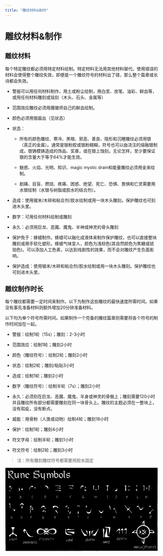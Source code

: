 ```yaml
---
title: "雕纹材料&制作"
---
```

# 雕纹材料&制作

## 雕纹材料

每个特定雕纹都必须用特定材料绘制。特定材料无法用其他材料替代。使用错误的材料会使得整个雕纹失效，即便是一个雕纹符号的材料出了错，那么整个篇章或长诗都会失效。

- 警报可以用任何材料制作，用土或粉尘绘制，用白垩、炭笔、油彩、鲜血等，或用任何材料雕刻或铭刻（木头、石头、金属等）
- 范围效应雕纹必须用魔徽师自己的鲜血绘制。
- 颜色必须用银画出（见状态）
- 状态：


  - 所有的颜色雕纹、寒冷、黑暗、邪恶、善良、隐形和沉睡雕纹必须用银（真正的金属）。通常是银粉胶或银粉糊糊，符号也可以由浇注的熔融银制成，银铸模铸造成的饰品、奖章，或在银上蚀刻。无论怎样，至少要保证银的含量大于等于64%才能生效。

  - 魅惑、火焰、光明、知识、magic mystic drain和能量雕纹必须用金来绘制。

  - 剧痛、目盲、燃烧、疼痛、困惑、绝望、死亡、恐惧、畏惧和亡灵需要用水银绘制（水银与树脂或胶水的结合剂）。

- 造成：使用锯末/木碎和粘合剂/胶水绘制或用一块木头雕刻。保护雕纹也可刻进木头里。

- 数字：可用任何材料绘制或雕刻

- 永久：必须用巨龙、恶魔、魔鬼、半神或神灵的骨头雕刻

- 保护免于：蜂蜡制作。蜂蜡可以融化成液体来制作保护雕纹，也可以直接整块雕刻或用手软化塑形。蜂蜡气味宜人，颜色为浅棕色(其自然颜色为焦糖或琥珀色)。可以添加人工色素，以达到戏剧性的效果，而不会对雕纹产生负面影响。

- 保护造成：使用锯末/木碎和粘合剂/胶水绘制或用一块木头雕刻。保护雕纹也可刻进木头里。




## 雕纹制作时长

每个雕纹都需要一定时间来制作。以下为制作这些雕纹的最快速度所需时间。如果没有事先准备材料则额外增加20分钟准备材料。

以下均为单个符号所需时间。如果制作一个完备的雕纹篇章则需要将各个符号的制作时间加在一起。

- 警报：绘制1轮（15s）；雕刻：2-3小时

- 范围效应：绘制1轮；雕刻2小时

- 颜色（雕纹符号）：绘制2轮；雕刻2小时

- 状态：绘制2轮；雕刻/粘贴3小时

- 造成：绘制1轮；雕刻2小时

- 数字（雕纹符号）：绘制半轮（7s）；雕刻2小时

- 永久：必须刻在巨龙、恶魔、魔鬼、半身或神灵的骨骼上；雕刻需要120小时并且雕纹所有部分都需要雕刻在同一块骨头上。雕纹的主题必须在一整块上，没有瑕疵，没有断点。

- 威能：用骨粉（人类或动物）绘制4轮；雕刻18小时

- 保护：绘制1轮；雕刻4小时

- 符文字母：绘制半轮；雕刻1小时

- 符文符号：绘制2轮；雕刻3小时


> 注：所有雕刻雕纹符号都需要用胶水固定

![image-20240708100557741](./assets/image-20240708100557741.webp)